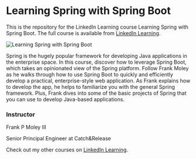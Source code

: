 # Learning Spring with Spring Boot
This is the repository for the LinkedIn Learning course Learning Spring with Spring Boot. The full course is available from [LinkedIn Learning][lil-course-url].

![Learning Spring with Spring Boot ][lil-thumbnail-url]

Spring is the hugely popular framework for developing Java applications in the enterprise space. In this course, discover how to leverage Spring Boot, which takes an opinionated view of the Spring platform. Follow Frank Moley as he walks through how to use Spring Boot to quickly and efficiently develop a practical, enterprise-style web application. As Frank explains how to develop the app, he helps to familiarize you with the general Spring framework. Plus, Frank dives into some of the basic projects of Spring that you can use to develop Java-based applications.

### Instructor

Frank P Moley III

Senior Principal Engineer at Catch&Release

Check out my other courses on [LinkedIn Learning](https://www.linkedin.com/learning/instructors/frank-p-moley-iii).

[lil-course-url]: https://www.linkedin.com/learning/learning-spring-with-spring-boot-13886371
[lil-thumbnail-url]: https://user-images.githubusercontent.com/28540243/200742696-e631d384-f572-4306-8283-0fc456243b82.jpeg
